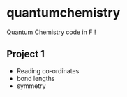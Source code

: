 quantumchemistry
================

Quantum Chemistry code in F !

Project 1 
----------

* Reading co-ordinates 
* bond lengths
* symmetry

